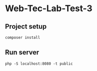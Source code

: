 # Web-Tec-Lab-Test-3

## Project setup
```
composer install
```

## Run server
```
php -S localhost:8080 -t public
```
